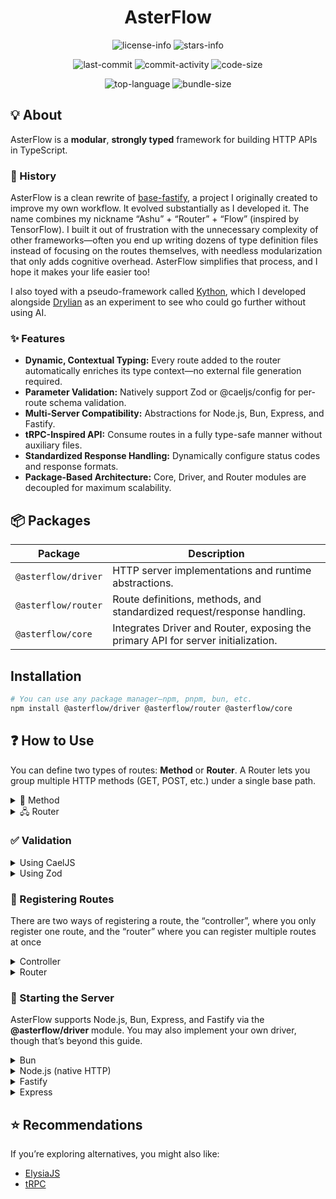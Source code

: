 <div align="center">

# AsterFlow

![license-info](https://img.shields.io/github/license/Ashu11-A/AsterFlow?style=for-the-badge&colorA=302D41&colorB=f9e2af&logoColor=f9e2af)
![stars-info](https://img.shields.io/github/stars/Ashu11-A/AsterFlow?colorA=302D41&colorB=f9e2af&style=for-the-badge)

![last-commit](https://img.shields.io/github/last-commit/Ashu11-A/AsterFlow?style=for-the-badge&colorA=302D41&colorB=b4befe)
![commit-activity](https://img.shields.io/github/commit-activity/y/Ashu11-A/AsterFlow?style=for-the-badge&colorA=302D41&colorB=f9e2af)
![code-size](https://img.shields.io/github/languages/code-size/Ashu11-A/AsterFlow?style=for-the-badge&colorA=302D41&colorB=90dceb)

![top-language](https://img.shields.io/github/languages/top/Ashu11-A/AsterFlow?style=for-the-badge&colorA=302D41&colorB=90dceb)
![bundle-size](https://img.shields.io/bundlejs/size/AsterFlow?style=for-the-badge&colorA=302D41&colorB=3ac97b)

</div>

## 💡 About

AsterFlow is a **modular**, **strongly typed** framework for building HTTP APIs in TypeScript.

### 📜 History

AsterFlow is a clean rewrite of [base-fastify](https://github.com/Ashu11-A/base-fastify), a project I originally created to improve my own workflow. It evolved substantially as I developed it. The name combines my nickname “Ashu” + “Router” + “Flow” (inspired by TensorFlow). I built it out of frustration with the unnecessary complexity of other frameworks—often you end up writing dozens of type definition files instead of focusing on the routes themselves, with needless modularization that only adds cognitive overhead. AsterFlow simplifies that process, and I hope it makes your life easier too!

I also toyed with a pseudo-framework called [Kython](https://github.com/Ashu11-A/Kython), which I developed alongside [Drylian](https://github.com/drylian) as an experiment to see who could go further without using AI.

### ✨ Features

- **Dynamic, Contextual Typing:** Every route added to the router automatically enriches its type context—no external file generation required.
- **Parameter Validation:** Natively support Zod or @caeljs/config for per-route schema validation.
- **Multi-Server Compatibility:** Abstractions for Node.js, Bun, Express, and Fastify.
- **tRPC-Inspired API:** Consume routes in a fully type-safe manner without auxiliary files.
- **Standardized Response Handling:** Dynamically configure status codes and response formats.
- **Package-Based Architecture:** Core, Driver, and Router modules are decoupled for maximum scalability.

## 📦 Packages

| Package               | Description                                                                       |
| --------------------- | --------------------------------------------------------------------------------- |
| `@asterflow/driver` | HTTP server implementations and runtime abstractions.                             |
| `@asterflow/router` | Route definitions, methods, and standardized request/response handling.           |
| `@asterflow/core`   | Integrates Driver and Router, exposing the primary API for server initialization. |

## Installation

```bash
# You can use any package manager—npm, pnpm, bun, etc.
npm install @asterflow/driver @asterflow/router @asterflow/core
```

## ❓ How to Use

You can define two types of routes: **Method** or **Router**. A Router lets you group multiple HTTP methods (GET, POST, etc.) under a single base path.

<details>
  <summary>🎯 Method</summary>

```ts
// server/routers/index.get.ts
import { Method } from '@asterflow/router'

export default new Method({
  path: '/',
  method: 'get',
  handler: ({ response }) => {
    return response.status(200).send('hello world')
  }
})
```

</details>

<details>
  <summary>🖧 Router</summary>

```ts
// server/routers/example.ts
import { Router } from '@asterflow/router'

new Router({
  path: '/example',
  methods: {
    get({ response }) {
      return response.success('hello')
    },
    post({ response }) {
      return response.success('world')
    }
  }
})
```

</details>

### ✅ Validation

<details>
  <summary>Using CaelJS</summary>

```ts
import { c } from '@caeljs/config'

export default new Method({
  path: '/',
  method: 'post',
  schema: c.object({
    name: c.string()
  }),
  handler: ({ response, schema }) => {
    return response.status(200).send(`hello ${schema.name}`)
  }
})
```

</details>

<details>
  <summary>Using Zod</summary>

```ts
import { z } from 'zod'

export default new Method({
  path: '/',
  method: 'post',
  schema: z.object({
    name: z.string()
  }),
  handler: ({ response, schema }) => {
    return response.status(200).send(`hello ${schema.name}`)
  }
})
```

</details>

### 📡 Registering Routes

There are two ways of registering a route, the “controller”, where you only register one route, and the “router” where you can register multiple routes at once

<details>
  <summary>Controller</summary>

```ts
import { AsterFlow } from '@asterflow/core'
import method from '../routers/index.get'
import router from '../routers/example'

const aster = new AsterFlow(/* configuration detailed below */)
  .controller(router)
```

</details>

<details>
  <summary>Router</summary>

```ts
import { AsterFlow } from '@asterflow/core'
import method from '../routers/index.get'
import router from '../routers/example'

const aster = new AsterFlow(/* configuration detailed below */)
  .router({
    basePath: '/v1',
    controllers: [method]
  })
```

</details>

### 🏁 Starting the Server

AsterFlow supports Node.js, Bun, Express, and Fastify via the **@asterflow/driver** module. You may also implement your own driver, though that’s beyond this guide.

<details>
  <summary>Bun</summary>

> Requires Bun as the runtime.

```ts
import { AsterFlow } from '@asterflow/core'
import { drivers } from '@asterflow/driver'

const aster = new AsterFlow({ driver: drivers.bun })

/* Register routes */

aster.listen({ port: 3333 })
```

</details>

<details>
  <summary>Node.js (native HTTP)</summary>

```ts
import { AsterFlow } from '@asterflow/core'
import { drivers } from '@asterflow/driver'
import express from 'express'

const aster = new AsterFlow({ driver: drivers.node })

/* Register routes */

aster.listen({ port: 3333 }, (err) => {
  if (err) {
    console.error(err)
    process.exit(1)
  }
  console.log('Server listening!')
})
```

</details>

<details>
  <summary>Fastify</summary>

```ts
import { AsterFlow } from '@asterflow/core'
import { drivers } from '@asterflow/driver'
import fastify from 'fastify'

const server = fastify()
const aster = new AsterFlow({ driver: drivers.fastify })

/* Register routes */

aster.listen(server, { port: 3333 }, (err) => {
  if (err) {
    console.error(err)
    process.exit(1)
  }
  console.log('Server listening!')
})
```

</details>

<details>
  <summary>Express</summary>

```ts
import { AsterFlow } from '@asterflow/core'
import { drivers } from '@asterflow/driver'
import express from 'express'

const server = express()
const aster = new AsterFlow({ driver: drivers.express })

/* Register routes */

aster.listen(server, 3333, (err) => {
  if (err) {
    console.error(err)
    process.exit(1)
  }
  console.log('Server listening!')
})
```

</details>

## ⭐ Recommendations

If you’re exploring alternatives, you might also like:

- [ElysiaJS](https://elysiajs.com)
- [tRPC](https://trpc.io/)
